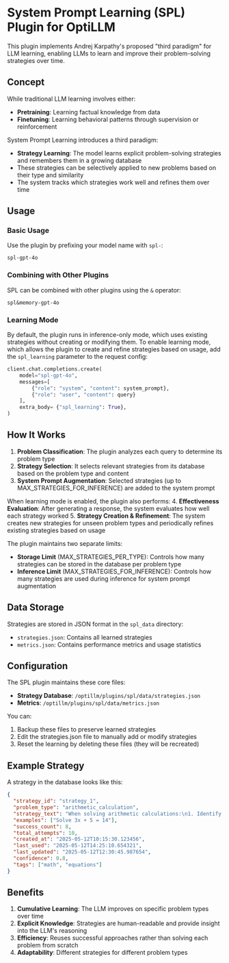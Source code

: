 # System Prompt Learning (SPL) Plugin for OptiLLM

This plugin implements Andrej Karpathy's proposed "third paradigm" for LLM learning, enabling LLMs to learn and improve their problem-solving strategies over time.

## Concept

While traditional LLM learning involves either:
- **Pretraining**: Learning factual knowledge from data
- **Finetuning**: Learning behavioral patterns through supervision or reinforcement

System Prompt Learning introduces a third paradigm:
- **Strategy Learning**: The model learns explicit problem-solving strategies and remembers them in a growing database
- These strategies can be selectively applied to new problems based on their type and similarity
- The system tracks which strategies work well and refines them over time

## Usage

### Basic Usage

Use the plugin by prefixing your model name with `spl-`:

```
spl-gpt-4o
```

### Combining with Other Plugins

SPL can be combined with other plugins using the `&` operator:

```
spl&memory-gpt-4o
```

### Learning Mode

By default, the plugin runs in inference-only mode, which uses existing strategies without creating or modifying them. To enable learning mode, which allows the plugin to create and refine strategies based on usage, add the `spl_learning` parameter to the request config:

```python
client.chat.completions.create(
    model="spl-gpt-4o",
    messages=[
        {"role": "system", "content": system_prompt},
        {"role": "user", "content": query}
    ],
    extra_body= {"spl_learning": True},
)
```

## How It Works

1. **Problem Classification**: The plugin analyzes each query to determine its problem type
2. **Strategy Selection**: It selects relevant strategies from its database based on the problem type and content
3. **System Prompt Augmentation**: Selected strategies (up to MAX_STRATEGIES_FOR_INFERENCE) are added to the system prompt

When learning mode is enabled, the plugin also performs:
4. **Effectiveness Evaluation**: After generating a response, the system evaluates how well each strategy worked
5. **Strategy Creation & Refinement**: The system creates new strategies for unseen problem types and periodically refines existing strategies based on usage

The plugin maintains two separate limits:
- **Storage Limit** (MAX_STRATEGIES_PER_TYPE): Controls how many strategies can be stored in the database per problem type
- **Inference Limit** (MAX_STRATEGIES_FOR_INFERENCE): Controls how many strategies are used during inference for system prompt augmentation

## Data Storage

Strategies are stored in JSON format in the `spl_data` directory:
- `strategies.json`: Contains all learned strategies
- `metrics.json`: Contains performance metrics and usage statistics

## Configuration

The SPL plugin maintains these core files:
- **Strategy Database**: `/optillm/plugins/spl/data/strategies.json`
- **Metrics**: `/optillm/plugins/spl/data/metrics.json`

You can:
1. Backup these files to preserve learned strategies
2. Edit the strategies.json file to manually add or modify strategies
3. Reset the learning by deleting these files (they will be recreated)

## Example Strategy

A strategy in the database looks like this:

```json
{
  "strategy_id": "strategy_1",
  "problem_type": "arithmetic_calculation",
  "strategy_text": "When solving arithmetic calculations:\n1. Identify the operations needed (addition, subtraction, multiplication, division)\n2. Follow the order of operations (PEMDAS)\n3. Simplify expressions step by step, showing your work\n4. Double-check your calculations with inverse operations",
  "examples": ["Solve 3x + 5 = 14"],
  "success_count": 8,
  "total_attempts": 10,
  "created_at": "2025-05-12T10:15:30.123456",
  "last_used": "2025-05-12T14:25:10.654321",
  "last_updated": "2025-05-12T12:30:45.987654",
  "confidence": 0.8,
  "tags": ["math", "equations"]
}
```

## Benefits

1. **Cumulative Learning**: The LLM improves on specific problem types over time
2. **Explicit Knowledge**: Strategies are human-readable and provide insight into the LLM's reasoning
3. **Efficiency**: Reuses successful approaches rather than solving each problem from scratch
4. **Adaptability**: Different strategies for different problem types
